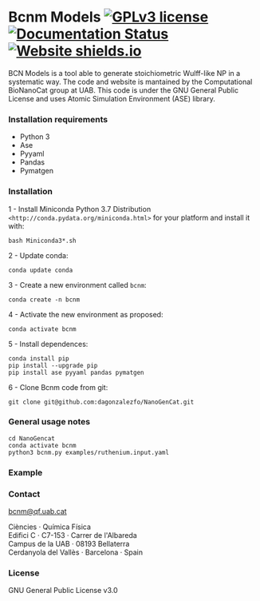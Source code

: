 # Bcnm Models [![GPLv3 license](https://img.shields.io/badge/License-GPLv3-blue.svg)](https://github.com/dagonzalezfo/NanoGenCat/blob/master/LICENSE) [![Documentation Status](https://readthedocs.org/projects/bcnm/badge/?version=latest)](https://bcnm.readthedocs.io/en/latest/?badge=latest) [![Website shields.io](https://img.shields.io/website-up-down-green-red/http/shields.io.svg)](https://bcnm.qf.uab.cat)

BCN Models is a tool able to generate stoichiometric Wulff-like NP in a systematic way. The code and website is mantained by the Computational BioNanoCat group at UAB. This code is under the GNU General Public License and uses Atomic Simulation Environment (ASE) library. 

### Installation requirements

* Python 3
* Ase
* Pyyaml
* Pandas
* Pymatgen

### Installation

1 - Install Miniconda Python 3.7 Distribution `<http://conda.pydata.org/miniconda.html>` for your platform and install it with:

    bash Miniconda3*.sh
        
2 - Update conda:

    conda update conda

3 - Create a new environment called ``bcnm``:

    conda create -n bcnm

4 - Activate the new environment as proposed:

    conda activate bcnm

5 - Install dependences:

    conda install pip
    pip install --upgrade pip  
    pip install ase pyyaml pandas pymatgen
  
6 - Clone Bcnm code from git:

    git clone git@github.com:dagonzalezfo/NanoGenCat.git


### General usage notes

    cd NanoGencat
    conda activate bcnm
    python3 bcnm.py examples/ruthenium.input.yaml
    
    
### Example

### Contact

bcnm@qf.uab.cat
  
Ciències · Química Física  
Edifici C · C7-153 · Carrer de l'Albareda  
Campus de la UAB · 08193 Bellaterra  
Cerdanyola del Vallès · Barcelona · Spain

### License 

GNU General Public License v3.0
